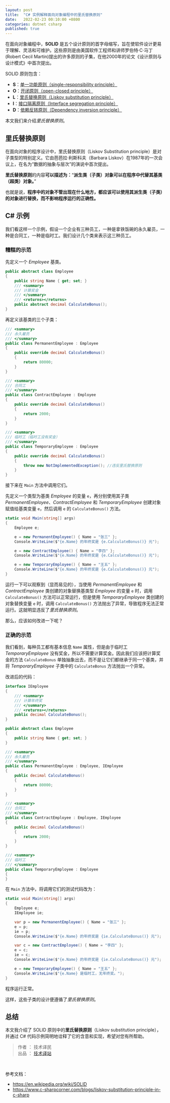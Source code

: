 ```yaml
---
layout: post
title:  "C# 实例解释面向对象编程中的里氏替换原则"
date:   2022-02-23 00:10:00 +0800
categories: dotnet csharp
published: true
---
```


在面向对象编程中，**SOLID** 是五个设计原则的首字母缩写，旨在使软件设计更易于理解、灵活和可维护。这些原则是由美国软件工程师和讲师罗伯特·C·马丁(Robert Cecil Martin)提出的许多原则的子集，在他2000年的论文《设计原则与设计模式》中首次提出。

SOLID 原则包含：

- **S**：[单一功能原则（single-responsibility principle）](https://ittranslator.cn/dotnet/csharp/2022/02/07/SOLID-single-responsibility-principle.html)
- **O**：[开闭原则（open-closed principle）](https://ittranslator.cn/dotnet/csharp/2022/02/17/SOLID-open-closed-principle.html)
- **L**：[里氏替换原则（Liskov substitution principle）](https://ittranslator.cn/dotnet/csharp/2022/02/23/SOLID-liskov-substitution-principle.html)
- **I**：[接口隔离原则（Interface segregation principle）](https://ittranslator.cn/dotnet/csharp/2022/07/13/SOLID-interface-segregation-principle.html)
- **D**：[依赖反转原则（Dependency inversion principle）](https://ittranslator.cn/dotnet/csharp/2022/07/25/SOLID-dependency-inversion-principle.html)

本文我们来介绍*里氏替换原则*。

## 里氏替换原则

在面向对象的程序设计中，里氏替换原则（Liskov Substitution principle）是对子类型的特别定义。它由芭芭拉·利斯科夫（Barbara Liskov）在1987年的一次会议上，在名为“数据的抽象与层次”的演说中首次提出。

**里氏替换原则**的内容**可以描述为：**“**派生类（子类）对象可以在程序中代替其基类（超类）对象。**”

也就是说，**程序中的对象不管出现在什么地方，都应该可以使用其派生类（子类）的对象进行替换，而不影响程序运行的正确性。**

## C# 示例

我们看这样一个示例，假设一个企业有三种员工，一种是拿铁饭碗的永久雇员，一种是合同工，一种是临时工。我们设计几个类来表示这三种员工。

### 糟糕的示范

先定义一个 *Employee* 基类。

```csharp
public abstract class Employee
{
    public string Name { get; set; }
    /// <summary>
    /// 计算奖金
    /// </summary>
    /// <returns></returns>
    public abstract decimal CalculateBonus();
}
```

再定义该基类的三个子类：

```csharp
/// <summary>
/// 永久雇员
/// </summary>
public class PermanentEmployee : Employee
{
    public override decimal CalculateBonus()
    {
        return 80000;
    }
}

/// <summary>
/// 合同工
/// </summary>
public class ContractEmployee : Employee
{
    public override decimal CalculateBonus()
    {
        return 2000;
    }
}

/// <summary>
/// 临时工（临时工没有奖金）
/// </summary>
public class TemporaryEmployee : Employee
{
    public override decimal CalculateBonus()
    {
        throw new NotImplementedException(); //违反里氏替换原则
    }
}
```

接下来在 `Main` 方法中调用它们。

先定义一个类型为基类 *Employee* 的变量 `e`，再分别使用其子类 *PermanentEmployee*、*ContractEmployee* 和 *TemporaryEmployee* 创建对象赋值给基类变量 `e`，然后调用 `e` 的 `CalculateBonus()` 方法。

```csharp
static void Main(string[] args)
{
    Employee e;

    e = new PermanentEmployee() { Name = "张三" };
    Console.WriteLine($"{e.Name} 的年终奖是 {e.CalculateBonus()} 元");

    e = new ContractEmployee() { Name = "李四" };
    Console.WriteLine($"{e.Name} 的年终奖是 {e.CalculateBonus()} 元");

    e = new TemporaryEmployee() { Name = "王五" };
    Console.WriteLine($"{e.Name} 的年终奖是 {e.CalculateBonus()} 元");
}
```

运行一下可以观察到（显而易见的），当使用 *PermanentEmployee* 和 *ContractEmployee* 类创建的对象替换基类型 *Employee* 的变量 `e` 时，调用 `CalculateBonus()` 方法可以正常运行，但是使用 *TemporaryEmployee* 类创建的对象替换变量 `e` 时，调用 `CalculateBonus()` 方法抛出了异常，导致程序无法正常运行。这就明显违反了*里氏替换原则*。

那么，应该如何改进一下呢？

### 正确的示范

我们看到，每种员工都有基本信息 `Name` 属性，但是由于临时工 *TemporaryEmployee* 没有奖金，所以不需要计算奖金。因此我们应该把计算奖金的方法 `CalculateBonus` 单独抽象出去，而不是让它们都继承于同一个基类，并将 *TemporaryEmployee* 子类中的 `CalculateBonus` 方法抛出一个异常。

改进后的代码：

```csharp
interface IEmployee
{
    /// <summary>
    /// 计算年终奖
    /// </summary>
    /// <returns></returns>
    public decimal CalculateBonus();
}

public abstract class Employee
{
    public string Name { get; set; }
}

/// <summary>
/// 永久雇员
/// </summary>
public class PermanentEmployee : Employee, IEmployee
{
    public decimal CalculateBonus()
    {
        return 80000;
    }
}

/// <summary>
/// 合同工
/// </summary>
public class ContractEmployee : Employee, IEmployee
{
    public decimal CalculateBonus()
    {
        return 2000;
    }
}

/// <summary>
/// 临时工
/// </summary>
public class TemporaryEmployee : Employee
{
}
```

在 `Main` 方法中，将调用它们的测试代码改为：

```csharp
static void Main(string[] args)
{
    Employee e;
    IEmployee ie;

    var p = new PermanentEmployee() { Name = "张三" };
    e = p;
    ie = p;
    Console.WriteLine($"{e.Name} 的年终奖是 {ie.CalculateBonus()} 元");

    var c = new ContractEmployee() { Name = "李四" };
    e = c;
    ie = c;
    Console.WriteLine($"{e.Name} 的年终奖是 {ie.CalculateBonus()} 元");

    e = new TemporaryEmployee() { Name = "王五" };
    Console.WriteLine($"{e.Name} 是临时工，无年终奖。");
}
```

程序运行正常。

这样，这些子类的设计便遵循了*里氏替换原则*。

## 总结

本文我介绍了 SOLID 原则中的**里氏替换原则**（Liskov substitution principle），并通过 C# 代码示例简明地诠释了它的含意和实现，希望对您有所帮助。

> 作者 ： 技术译民  
> 出品 ： [技术译站](https://ittranslator.cn/)

<br />

参考文档：

- <https://en.wikipedia.org/wiki/SOLID>
- <https://www.c-sharpcorner.com/blogs/liskov-substitution-principle-in-c-sharp>
